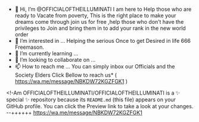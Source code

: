 - 👋 Hi, I’m @OFFICIALOFTHEILLUMINATI I am here to Help those who  are ready to Vacate from poverty, This is the right place to make your dreams come through join us for free ,help those who don’t have the privileges to Join and bring them in to add your rank in the new world order
- 👀 I’m interested in ... Helping the serious Once to get Desired in life 666 Freemason.
- 🌱 I’m currently learning ...
- 💞️ I’m looking to collaborate on ...
- 📫 How to reach me ... You can simply inbox our Officials and the Society Elders Click Bellow to reach us*  ( https://wa.me/message/NBKDW72KGZFGK1  )

<!-Am 
OFFICIALOFTHEILLUMINATI/OFFICIALOFTHEILLUMINATI is a ✨ special ✨ repository because its `README.md` (this file) appears on your GitHub profile.
You can click the Preview link to take a look at your changes.
--++++++ https://wa.me/message/NBKDW72KGZFGK1
